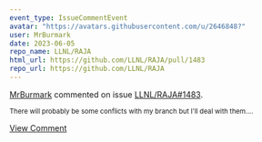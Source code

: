 ```yaml
---
event_type: IssueCommentEvent
avatar: "https://avatars.githubusercontent.com/u/2646848?"
user: MrBurmark
date: 2023-06-05
repo_name: LLNL/RAJA
html_url: https://github.com/LLNL/RAJA/pull/1483
repo_url: https://github.com/LLNL/RAJA
---
```


<a href='https://github.com/MrBurmark' target='_blank'>MrBurmark</a> commented on issue <a href='https://github.com/LLNL/RAJA/pull/1483' target='_blank'>LLNL/RAJA#1483</a>.

<small>There will probably be some conflicts with my branch but I'll deal with them....</small>

<a href='https://github.com/LLNL/RAJA/pull/1483' target='_blank'>View Comment</a>